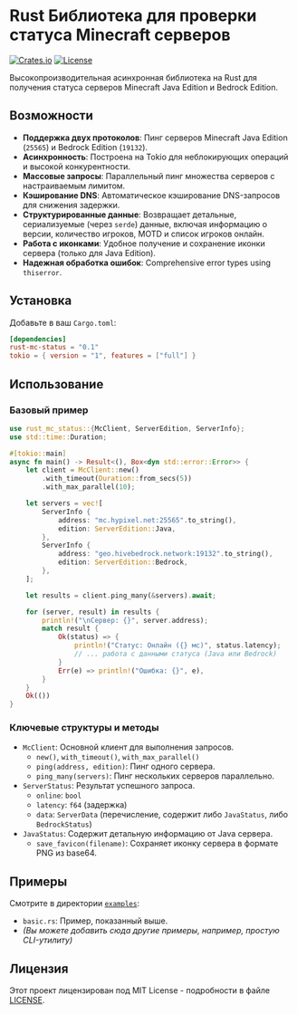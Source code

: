 # Rust Библиотека для проверки статуса Minecraft серверов

[![Crates.io](https://img.shields.io/crates/v/rust-mc-status)](https://crates.io/crates/rust-mc-status)
[![License](https://img.shields.io/badge/license-MIT-blue.svg)](LICENSE)

Высокопроизводительная асинхронная библиотека на Rust для получения статуса серверов Minecraft Java Edition и Bedrock Edition.

## Возможности

*   **Поддержка двух протоколов**: Пинг серверов Minecraft Java Edition (`25565`) и Bedrock Edition (`19132`).
*   **Асинхронность**: Построена на Tokio для неблокирующих операций и высокой конкурентности.
*   **Массовые запросы**: Параллельный пинг множества серверов с настраиваемым лимитом.
*   **Кэширование DNS**: Автоматическое кэширование DNS-запросов для снижения задержки.
*   **Структурированные данные**: Возвращает детальные, сериализуемые (через `serde`) данные, включая информацию о версии, количество игроков, MOTD и список игроков онлайн.
*   **Работа с иконками**: Удобное получение и сохранение иконки сервера (только для Java Edition).
*   **Надежная обработка ошибок**: Comprehensive error types using `thiserror`.

## Установка

Добавьте в ваш `Cargo.toml`:

```toml
[dependencies]
rust-mc-status = "0.1"
tokio = { version = "1", features = ["full"] }
```

## Использование

### Базовый пример

```rust
use rust_mc_status::{McClient, ServerEdition, ServerInfo};
use std::time::Duration;

#[tokio::main]
async fn main() -> Result<(), Box<dyn std::error::Error>> {
    let client = McClient::new()
        .with_timeout(Duration::from_secs(5))
        .with_max_parallel(10);

    let servers = vec![
        ServerInfo {
            address: "mc.hypixel.net:25565".to_string(),
            edition: ServerEdition::Java,
        },
        ServerInfo {
            address: "geo.hivebedrock.network:19132".to_string(),
            edition: ServerEdition::Bedrock,
        },
    ];

    let results = client.ping_many(&servers).await;

    for (server, result) in results {
        println!("\nСервер: {}", server.address);
        match result {
            Ok(status) => {
                println!("Статус: Онлайн ({} мс)", status.latency);
                // ... работа с данными статуса (Java или Bedrock)
            }
            Err(e) => println!("Ошибка: {}", e),
        }
    }
    Ok(())
}
```

### Ключевые структуры и методы

*   `McClient`: Основной клиент для выполнения запросов.
    *   `new()`, `with_timeout()`, `with_max_parallel()`
    *   `ping(address, edition)`: Пинг одного сервера.
    *   `ping_many(servers)`: Пинг нескольких серверов параллельно.
*   `ServerStatus`: Результат успешного запроса.
    *   `online`: `bool`
    *   `latency`: `f64` (задержка)
    *   `data`: `ServerData` (перечисление, содержит либо `JavaStatus`, либо `BedrockStatus`)
*   `JavaStatus`: Содержит детальную информацию от Java сервера.
    *   `save_favicon(filename)`: Сохраняет иконку сервера в формате PNG из base64.

## Примеры

Смотрите в директории [`examples`](https://github.com/your_username/rust-mc-status/tree/main/examples):
*   `basic.rs`: Пример, показанный выше.
*   *(Вы можете добавить сюда другие примеры, например, простую CLI-утилиту)*

## Лицензия

Этот проект лицензирован под MIT License - подробности в файле [LICENSE](LICENSE).